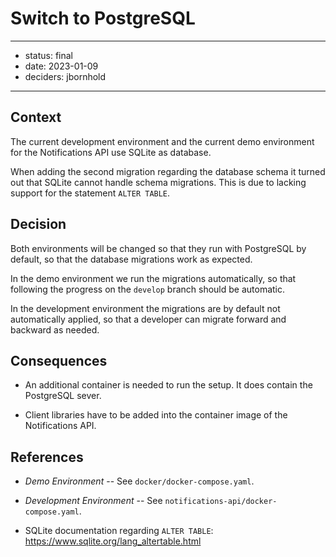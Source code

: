 # Switch to PostgreSQL


---

- status: final
- date: 2023-01-09
- deciders: jbornhold

---

## Context

The current development environment and the current demo environment for the
Notifications API use SQLite as database.

When adding the second migration regarding the database schema it turned out
that SQLite cannot handle schema migrations. This is due to lacking support for
the statement `ALTER TABLE`.


## Decision

Both environments will be changed so that they run with PostgreSQL by default,
so that the database migrations work as expected.

In the demo environment we run the migrations automatically, so that following
the progress on the `develop` branch should be automatic.

In the development environment the migrations are by default not automatically
applied, so that a developer can migrate forward and backward as needed.


## Consequences

- An additional container is needed to run the setup. It does contain the
  PostgreSQL sever.

- Client libraries have to be added into the container image of the
  Notifications API.

## References

- *Demo Environment* -- See `docker/docker-compose.yaml`.

- *Development Environment* -- See `notifications-api/docker-compose.yaml`.

- SQLite documentation regarding `ALTER TABLE`:
  https://www.sqlite.org/lang_altertable.html
